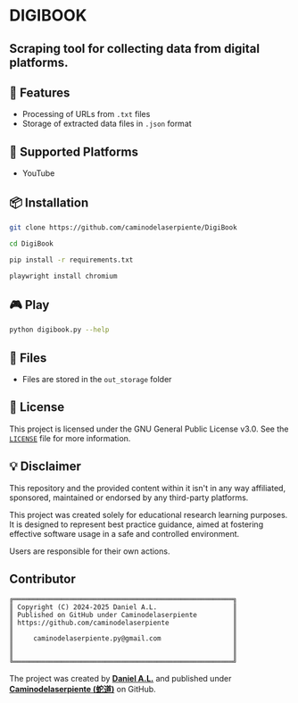 # DIGIBOOK

Scraping tool for collecting data from digital platforms.
---

## 🚀 Features

- Processing of URLs from `.txt` files
- Storage of extracted data files in `.json` format

## 🔗 Supported Platforms

- YouTube

## 📦 Installation

```bash
git clone https://github.com/caminodelaserpiente/DigiBook
```

```bash
cd DigiBook
```

```bash
pip install -r requirements.txt
```

```bash
playwright install chromium
```

## 🎮 Play

```bash
python digibook.py --help
```

## 💾 Files

- Files are stored in the `out_storage` folder

## 📄 License
This project is licensed under the GNU General Public License v3.0. See the [`LICENSE`](LICENSE) file for more information.

## 💡 Disclaimer

This repository and the provided content  within it isn't in any way affiliated, sponsored, maintained  or endorsed by any third-party platforms.

This project was created solely for educational research learning purposes.
It is designed to represent best practice guidance, aimed at fostering effective software usage in a safe and controlled environment.  

Users are responsible for their own actions.

## Contributor
```text
╔═══════════════════════════════════════════════════════╗
║ Copyright (C) 2024-2025 Daniel A.L.                   ║
║ Published on GitHub under Caminodelaserpiente         ║
║ https://github.com/caminodelaserpiente                ║
║                                                       ║
║     caminodelaserpiente.py@gmail.com                  ║
║                                                       ║
║                                                       ║
╚═══════════════════════════════════════════════════════╝
```
The project was created by [**Daniel A.L.**](https://www.linkedin.com/in/dna-py) and published under [**Caminodelaserpiente (蛇道)**](https://github.com/caminodelaserpiente) on GitHub.
